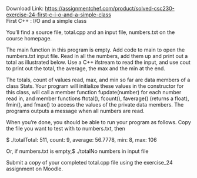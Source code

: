 Download Link: https://assignmentchef.com/product/solved-csc230-exercise-24-first-c-i-o-and-a-simple-class
<br>
First C++ : I/O and a simple class

You’ll find a source file, total.cpp and an input file, numbers.txt on the course homepage.

The main function in this program is empty. Add code to main to open the numbers.txt input file. Read in all the numbers, add them up and print out a total as illustrated below. Use a C++ ifstream to read the input, and use cout to print out the total, the average, the max and the min at the end.

The totals, count of values read, max, and min so far are data members of a class Stats. Your program will initialize these values in the constructor for this class, will call a member function fupdate(number) for each number read in, and member functions ftotal(), fcount(), faverage() (returns a float), fmin(), and fmax() to access the values of the private data members. The programs outputs a message when all numbers are read.

When you’re done, you should be able to run your program as follows. Copy the file you want to test with to numbers.txt, then

$ ./totalTotal: 511, count: 9, average: 56.7778, min: 8, max: 106

Or, if numbers.txt is empty,$ ./totalNo numbers in input file

Submit a copy of your completed total.cpp file using the exercise_24 assignment on Moodle.